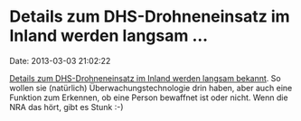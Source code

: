 Details zum DHS-Drohneneinsatz im Inland werden langsam \...
============================================================

Date: 2013-03-03 21:02:22

[Details zum DHS-Drohneneinsatz im Inland werden langsam
bekannt](http://news.cnet.com/8301-13578_3-57572207-38/dhs-built-domestic-surveillance-tech-into-predator-drones/).
So wollen sie (natürlich) Überwachungstechnologie drin haben, aber auch
eine Funktion zum Erkennen, ob eine Person bewaffnet ist oder nicht.
Wenn die NRA das hört, gibt es Stunk :-)
